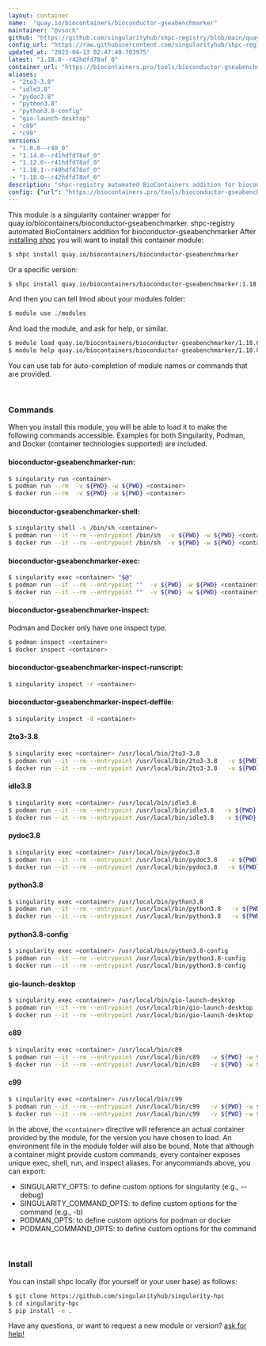```yaml
---
layout: container
name:  "quay.io/biocontainers/bioconductor-gseabenchmarker"
maintainer: "@vsoch"
github: "https://github.com/singularityhub/shpc-registry/blob/main/quay.io/biocontainers/bioconductor-gseabenchmarker/container.yaml"
config_url: "https://raw.githubusercontent.com/singularityhub/shpc-registry/main/quay.io/biocontainers/bioconductor-gseabenchmarker/container.yaml"
updated_at: "2023-04-13 02:47:40.703975"
latest: "1.18.0--r42hdfd78af_0"
container_url: "https://biocontainers.pro/tools/bioconductor-gseabenchmarker"
aliases:
 - "2to3-3.8"
 - "idle3.8"
 - "pydoc3.8"
 - "python3.8"
 - "python3.8-config"
 - "gio-launch-desktop"
 - "c89"
 - "c99"
versions:
 - "1.8.0--r40_0"
 - "1.14.0--r41hdfd78af_0"
 - "1.12.0--r41hdfd78af_0"
 - "1.10.1--r40hdfd78af_0"
 - "1.18.0--r42hdfd78af_0"
description: "shpc-registry automated BioContainers addition for bioconductor-gseabenchmarker"
config: {"url": "https://biocontainers.pro/tools/bioconductor-gseabenchmarker", "maintainer": "@vsoch", "description": "shpc-registry automated BioContainers addition for bioconductor-gseabenchmarker", "latest": {"1.18.0--r42hdfd78af_0": "sha256:5f3e797268c519b1e5dc465f37a00b1a0ef1709c15dfc96780b9b5b6f1dc706c"}, "tags": {"1.8.0--r40_0": "sha256:441cdb2f36ead3fd44dd91c82817f4b329b53d4602492748345e1402e49e1453", "1.14.0--r41hdfd78af_0": "sha256:fd9f38af4a9f1bda238ae23a7223d36b95311de0d126cf66828ec5c7c39642b7", "1.12.0--r41hdfd78af_0": "sha256:bf5d87167d8ee171c6ec2ba5bafd61f69d6fda2e01d1396b24c3a177f514995a", "1.10.1--r40hdfd78af_0": "sha256:d54e1aa0da2364e577fbbd039a3d9ab89ed6d561e22ffd96a611e5c37accd0fa", "1.18.0--r42hdfd78af_0": "sha256:5f3e797268c519b1e5dc465f37a00b1a0ef1709c15dfc96780b9b5b6f1dc706c"}, "docker": "quay.io/biocontainers/bioconductor-gseabenchmarker", "aliases": {"2to3-3.8": "/usr/local/bin/2to3-3.8", "idle3.8": "/usr/local/bin/idle3.8", "pydoc3.8": "/usr/local/bin/pydoc3.8", "python3.8": "/usr/local/bin/python3.8", "python3.8-config": "/usr/local/bin/python3.8-config", "gio-launch-desktop": "/usr/local/bin/gio-launch-desktop", "c89": "/usr/local/bin/c89", "c99": "/usr/local/bin/c99"}}
---
```


This module is a singularity container wrapper for quay.io/biocontainers/bioconductor-gseabenchmarker.
shpc-registry automated BioContainers addition for bioconductor-gseabenchmarker
After [installing shpc](#install) you will want to install this container module:


```bash
$ shpc install quay.io/biocontainers/bioconductor-gseabenchmarker
```

Or a specific version:

```bash
$ shpc install quay.io/biocontainers/bioconductor-gseabenchmarker:1.18.0--r42hdfd78af_0
```

And then you can tell lmod about your modules folder:

```bash
$ module use ./modules
```

And load the module, and ask for help, or similar.

```bash
$ module load quay.io/biocontainers/bioconductor-gseabenchmarker/1.18.0--r42hdfd78af_0
$ module help quay.io/biocontainers/bioconductor-gseabenchmarker/1.18.0--r42hdfd78af_0
```

You can use tab for auto-completion of module names or commands that are provided.

<br>

### Commands

When you install this module, you will be able to load it to make the following commands accessible.
Examples for both Singularity, Podman, and Docker (container technologies supported) are included.

#### bioconductor-gseabenchmarker-run:

```bash
$ singularity run <container>
$ podman run --rm  -v ${PWD} -w ${PWD} <container>
$ docker run --rm  -v ${PWD} -w ${PWD} <container>
```

#### bioconductor-gseabenchmarker-shell:

```bash
$ singularity shell -s /bin/sh <container>
$ podman run --it --rm --entrypoint /bin/sh  -v ${PWD} -w ${PWD} <container>
$ docker run --it --rm --entrypoint /bin/sh  -v ${PWD} -w ${PWD} <container>
```

#### bioconductor-gseabenchmarker-exec:

```bash
$ singularity exec <container> "$@"
$ podman run --it --rm --entrypoint ""  -v ${PWD} -w ${PWD} <container> "$@"
$ docker run --it --rm --entrypoint ""  -v ${PWD} -w ${PWD} <container> "$@"
```

#### bioconductor-gseabenchmarker-inspect:

Podman and Docker only have one inspect type.

```bash
$ podman inspect <container>
$ docker inspect <container>
```

#### bioconductor-gseabenchmarker-inspect-runscript:

```bash
$ singularity inspect -r <container>
```

#### bioconductor-gseabenchmarker-inspect-deffile:

```bash
$ singularity inspect -d <container>
```


#### 2to3-3.8

```bash
$ singularity exec <container> /usr/local/bin/2to3-3.8
$ podman run --it --rm --entrypoint /usr/local/bin/2to3-3.8   -v ${PWD} -w ${PWD} <container> -c " $@"
$ docker run --it --rm --entrypoint /usr/local/bin/2to3-3.8   -v ${PWD} -w ${PWD} <container> -c " $@"
```


#### idle3.8

```bash
$ singularity exec <container> /usr/local/bin/idle3.8
$ podman run --it --rm --entrypoint /usr/local/bin/idle3.8   -v ${PWD} -w ${PWD} <container> -c " $@"
$ docker run --it --rm --entrypoint /usr/local/bin/idle3.8   -v ${PWD} -w ${PWD} <container> -c " $@"
```


#### pydoc3.8

```bash
$ singularity exec <container> /usr/local/bin/pydoc3.8
$ podman run --it --rm --entrypoint /usr/local/bin/pydoc3.8   -v ${PWD} -w ${PWD} <container> -c " $@"
$ docker run --it --rm --entrypoint /usr/local/bin/pydoc3.8   -v ${PWD} -w ${PWD} <container> -c " $@"
```


#### python3.8

```bash
$ singularity exec <container> /usr/local/bin/python3.8
$ podman run --it --rm --entrypoint /usr/local/bin/python3.8   -v ${PWD} -w ${PWD} <container> -c " $@"
$ docker run --it --rm --entrypoint /usr/local/bin/python3.8   -v ${PWD} -w ${PWD} <container> -c " $@"
```


#### python3.8-config

```bash
$ singularity exec <container> /usr/local/bin/python3.8-config
$ podman run --it --rm --entrypoint /usr/local/bin/python3.8-config   -v ${PWD} -w ${PWD} <container> -c " $@"
$ docker run --it --rm --entrypoint /usr/local/bin/python3.8-config   -v ${PWD} -w ${PWD} <container> -c " $@"
```


#### gio-launch-desktop

```bash
$ singularity exec <container> /usr/local/bin/gio-launch-desktop
$ podman run --it --rm --entrypoint /usr/local/bin/gio-launch-desktop   -v ${PWD} -w ${PWD} <container> -c " $@"
$ docker run --it --rm --entrypoint /usr/local/bin/gio-launch-desktop   -v ${PWD} -w ${PWD} <container> -c " $@"
```


#### c89

```bash
$ singularity exec <container> /usr/local/bin/c89
$ podman run --it --rm --entrypoint /usr/local/bin/c89   -v ${PWD} -w ${PWD} <container> -c " $@"
$ docker run --it --rm --entrypoint /usr/local/bin/c89   -v ${PWD} -w ${PWD} <container> -c " $@"
```


#### c99

```bash
$ singularity exec <container> /usr/local/bin/c99
$ podman run --it --rm --entrypoint /usr/local/bin/c99   -v ${PWD} -w ${PWD} <container> -c " $@"
$ docker run --it --rm --entrypoint /usr/local/bin/c99   -v ${PWD} -w ${PWD} <container> -c " $@"
```



In the above, the `<container>` directive will reference an actual container provided
by the module, for the version you have chosen to load. An environment file in the
module folder will also be bound. Note that although a container
might provide custom commands, every container exposes unique exec, shell, run, and
inspect aliases. For anycommands above, you can export:

 - SINGULARITY_OPTS: to define custom options for singularity (e.g., --debug)
 - SINGULARITY_COMMAND_OPTS: to define custom options for the command (e.g., -b)
 - PODMAN_OPTS: to define custom options for podman or docker
 - PODMAN_COMMAND_OPTS: to define custom options for the command

<br>

### Install

You can install shpc locally (for yourself or your user base) as follows:

```bash
$ git clone https://github.com/singularityhub/singularity-hpc
$ cd singularity-hpc
$ pip install -e .
```

Have any questions, or want to request a new module or version? [ask for help!](https://github.com/singularityhub/singularity-hpc/issues)